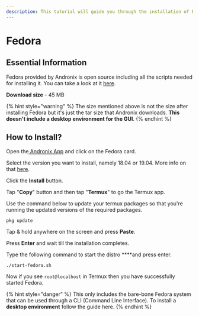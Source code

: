 ```yaml
---
description: This tutorial will guide you through the installation of Fedora.
---
```


# Fedora

## Essential Information

Fedora provided by Andronix is open source including all the scripts needed for installing it. You can take a look at it [here](https://github.com/AndronixApp/AndronixOrigin).

**Download size** - 45 MB

{% hint style="warning" %}
The size mentioned above is not the size after installing Fedora but it's just the tar size that Andronix downloads. **This doesn't include a desktop environment for the GUI**.
{% endhint %}

## How to Install?

Open the[ Andronix App](https://andronix.app/) and click on the Fedora card.

Select the version you want to install, namely 18.04 or 19.04. More info on that [here](https://itsfoss.com/ubuntu-19-04-release-features/).

Click the **Install** button.

Tap "**Copy**" button and then tap "**Termux**" to go the Termux app.

Use the command below to update your termux packages so that you're running the updated versions of the required packages.

```text
pkg update
```

Tap & hold anywhere on the screen and press **Paste**.

Press **Enter** and wait till the installation completes. 

Type the following command to start the distro ****and press enter.

```text
./start-fedora.sh
```

Now if you see `root@localhost` in Termux then you have successfully started Fedora.

{% hint style="danger" %}
This only includes the bare-bone Fedora system that can be used through a CLI \(Command Line Interface\). To install a **desktop environment** follow the guide here.
{% endhint %}

